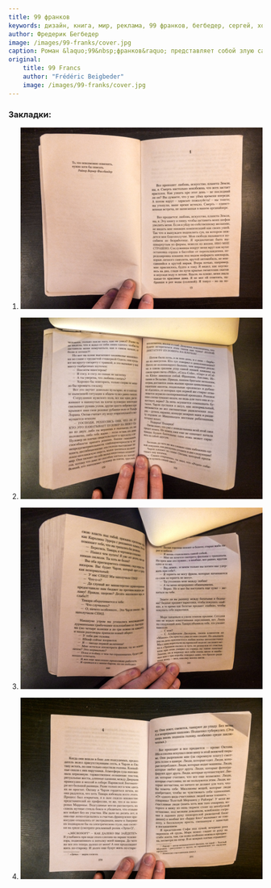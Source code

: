 ```yaml
---
title: 99 франков
keywords: дизайн, книга, мир, реклама, 99 франков, бегбедер, сергей, хохлов, рекомендации, отзывы, закладки
author: Фредерик Бегбедер
image: /images/99-franks/cover.jpg
caption: Роман &laquo;99&nbsp;франков&raquo; представляет собой злую сатиру на&nbsp;рекламный бизнес, безжалостно разоблачает этот безумный и&nbsp;полный превратностей мир, в&nbsp;котором все презирают друг друга и&nbsp;так бездарно растрачивается человеческий ресурс...<br/><br/>Роман Бегбедера провокационен, написан в&nbsp;духе времени и&nbsp;весьма полемичен. Он&nbsp;стал настоящим событием литературного сезона, а&nbsp;его автор, уволенный накануне публикации из&nbsp;рекламного агентства, покинул мир рекламы, чтобы немедленно войти в&nbsp;мир бестселлеров.
original:
    title: 99 Francs
    author: "Frédéric Beigbeder"
    image: /images/99-franks/cover.jpg
---
```


### Закладки:
1. ![Закладка 1](/images/99-franks/bookmark-thumb-1.jpg)

2. ![Закладка 2](/images/99-franks/bookmark-thumb-2.jpg)

3. ![Закладка 3](/images/99-franks/bookmark-thumb-3.jpg)

4. ![Закладка 4](/images/99-franks/bookmark-thumb-4.jpg)
